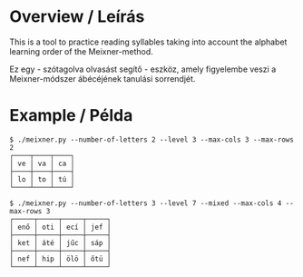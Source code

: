 # Overview / Leírás
This is a tool to practice reading syllables taking into account the alphabet learning order of the Meixner-method.

Ez egy - szótagolva olvasást segítő - eszköz, amely figyelembe veszi a Meixner-módszer ábécéjének tanulási sorrendjét.

# Example / Példa
```
$ ./meixner.py --number-of-letters 2 --level 3 --max-cols 3 --max-rows 2
┌────┬────┬────┐
│ ve │ va │ ca │
├────┼────┼────┤
│ lo │ to │ tú │
└────┴────┴────┘

$ ./meixner.py --number-of-letters 3 --level 7 --mixed --max-cols 4 --max-rows 3
┌─────┬─────┬─────┬─────┐
│ enő │ oti │ ecí │ jef │
├─────┼─────┼─────┼─────┤
│ ket │ áté │ jűc │ sáp │
├─────┼─────┼─────┼─────┤
│ nef │ hip │ ölö │ őtü │
└─────┴─────┴─────┴─────┘
```
